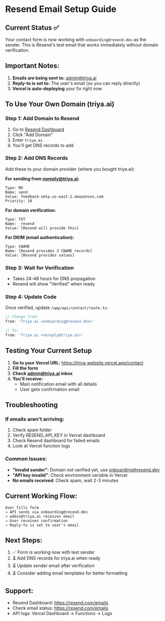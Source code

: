 # Resend Email Setup Guide

## Current Status ✅
Your contact form is now working with `onboarding@resend.dev` as the sender. This is Resend's test email that works immediately without domain verification.

## Important Notes:
1. **Emails are being sent to:** admin@triya.ai
2. **Reply-to is set to:** The user's email (so you can reply directly)
3. **Vercel is auto-deploying** your fix right now

## To Use Your Own Domain (triya.ai)

### Step 1: Add Domain to Resend
1. Go to [Resend Dashboard](https://resend.com/domains)
2. Click "Add Domain"
3. Enter `triya.ai`
4. You'll get DNS records to add

### Step 2: Add DNS Records
Add these to your domain provider (where you bought triya.ai):

**For sending from noreply@triya.ai:**
```
Type: MX
Name: send
Value: feedback-smtp.us-east-1.amazonses.com
Priority: 10
```

**For domain verification:**
```
Type: TXT
Name: _resend
Value: [Resend will provide this]
```

**For DKIM (email authentication):**
```
Type: CNAME
Name: [Resend provides 3 CNAME records]
Value: [Resend provides values]
```

### Step 3: Wait for Verification
- Takes 24-48 hours for DNS propagation
- Resend will show "Verified" when ready

### Step 4: Update Code
Once verified, update `/app/api/contact/route.ts`:

```typescript
// Change from:
from: 'Triya.ai <onboarding@resend.dev>'

// To:
from: 'Triya.ai <noreply@triya.ai>'
```

## Testing Your Current Setup

1. **Go to your Vercel URL:** https://triya-website.vercel.app/contact
2. **Fill the form**
3. **Check admin@triya.ai inbox**
4. **You'll receive:**
   - Main notification email with all details
   - User gets confirmation email

## Troubleshooting

### If emails aren't arriving:
1. Check spam folder
2. Verify RESEND_API_KEY in Vercel dashboard
3. Check Resend dashboard for failed emails
4. Look at Vercel function logs

### Common Issues:
- **"Invalid sender"**: Domain not verified yet, use onboarding@resend.dev
- **"API key invalid"**: Check environment variable in Vercel
- **No emails received**: Check spam, wait 2-3 minutes

## Current Working Flow:
```
User fills form 
→ API sends via onboarding@resend.dev 
→ admin@triya.ai receives email
→ User receives confirmation
→ Reply-to is set to user's email
```

## Next Steps:
1. ✅ Form is working now with test sender
2. ⏳ Add DNS records for triya.ai when ready
3. ⏳ Update sender email after verification
4. ⏳ Consider adding email templates for better formatting

## Support:
- Resend Dashboard: https://resend.com/emails
- Check email status: https://resend.com/emails
- API logs: Vercel Dashboard → Functions → Logs